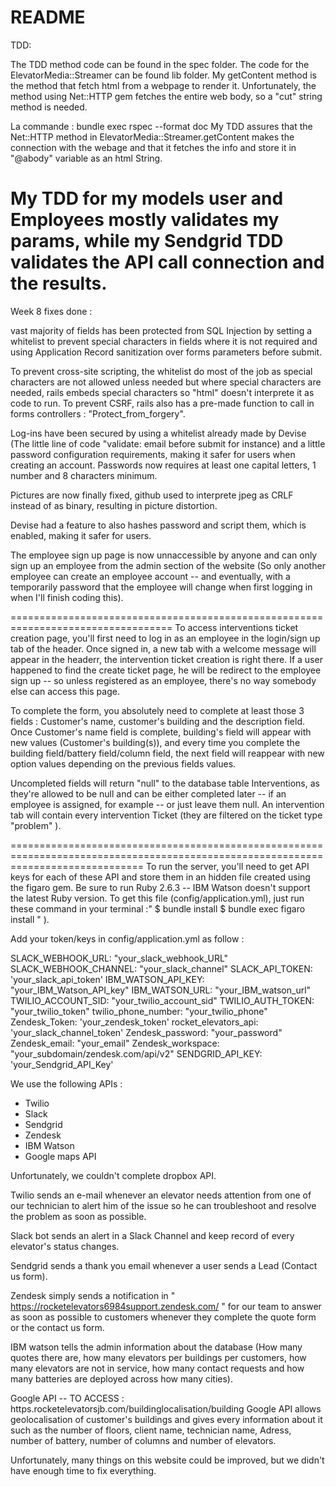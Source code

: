 # README
TDD: 

The TDD method code can be found in the spec folder. The code for the ElevatorMedia::Streamer can be found lib folder.
My getContent method is the method that fetch html from a webpage to render it. Unfortunately, the method using Net::HTTP gem fetches the entire web body, so a "cut" string method is needed. 

La commande :  bundle exec rspec --format doc 
My TDD assures that the Net::HTTP method in ElevatorMedia::Streamer.getContent makes the connection with the webage and that it fetches the info and store it in "@abody" variable as an html String. 

My TDD for my models user and Employees mostly validates my params, while my Sendgrid TDD validates the API call connection and the results. 
==================================================================================================================================
Week 8 fixes done :

vast majority of fields has been protected from SQL Injection by setting a whitelist to prevent special characters in fields where it is not required and using Application Record sanitization over forms parameters before submit. 

To prevent cross-site scripting, the whitelist do most of the job as special characters are not allowed unless needed but where special characters are needed, rails embeds special characters so "html" doesn't interprete it as code to run.
To prevent CSRF, rails also has a pre-made function to call in forms controllers : "Protect_from_forgery".  

Log-ins have been secured by using a whitelist already made by Devise (The little line of code "validate: email before submit for instance) and a little password configuration requirements, making it safer for users when creating an account.
Passwords now requires at least one capital letters, 1 number and 8 characters minimum.

Pictures are now finally fixed, github used to interprete jpeg as CRLF instead of as binary, resulting in picture distortion. 

Devise had a feature to also hashes password and script them, which is enabled, making it safer for users.

The employee sign up page is now unnaccessible by anyone and can only sign up an employee from the admin section of the website (So only another employee can create an employee account -- and eventually, with a temporarily password that the employee will change when first logging in when I'll finish coding this). 

==================================================================================
To access interventions ticket creation page, you'll first need to log in as an employee in the login/sign up tab of the header.
Once signed in, a new tab with a welcome message will appear in the headerr, the intervention ticket creation is right there. If a user happened to find the create ticket page, he will be redirect to the employee sign up -- so unless registered as an employee, there's no way somebody else can access this page. 

To complete the form, you absolutely need to complete at least those 3 fields : Customer's name, customer's building and the description field. 
Once Customer's name field is complete, building's field will appear with new values (Customer's building(s)), and every time you complete the building field/battery field/column field, the next field will reappear with new option values depending on the previous fields values. 

Uncompleted fields will return "null" to the database table Interventions, as they're allowed to be null and can be either completed later -- if an employee is assigned, for example -- or just leave them null.
An intervention tab will contain every intervention Ticket (they are filtered on the ticket type "problem" ).


===================================================================================================================================
To run the server, you'll need to get API keys for each of these API and store them in an hidden file created using the figaro gem. 
Be sure to run Ruby 2.6.3 -- IBM Watson doesn't support the latest Ruby version.
To get this file (config/application.yml), just run these command in your terminal :"
 $ bundle install
 $ bundle exec figaro install " ). 
 
Add your token/keys in config/application.yml as follow :

  SLACK_WEBHOOK_URL: "your_slack_webhook_URL"
  SLACK_WEBHOOK_CHANNEL: "your_slack_channel"
  SLACK_API_TOKEN: 'your_slack_api_token'
  IBM_WATSON_API_KEY: "your_IBM_Watson_API_key"
  IBM_WATSON_URL: "your_IBM_watson_url"
  TWILIO_ACCOUNT_SID: "your_twilio_account_sid"
  TWILIO_AUTH_TOKEN:  "your_twilio_token"
  twilio_phone_number: "your_twilio_phone"
  Zendesk_Token: 'your_zendesk_token'
  rocket_elevators_api: 'your_slack_channel_token'
  Zendesk_password: "your_password"
  Zendesk_email: "your_email"
  Zendesk_workspace: "your_subdomain/zendesk.com/api/v2"
  SENDGRID_API_KEY: 'your_Sendgrid_API_Key'

We use the following APIs :
 - Twilio
 - Slack
 - Sendgrid
 - Zendesk
 - IBM Watson
 - Google maps API

Unfortunately, we couldn't complete dropbox API.

  Twilio sends an e-mail whenever an elevator needs attention from one of our technician to alert him of the issue so he can troubleshoot and resolve the problem as soon as possible.

   Slack bot sends an alert in a Slack Channel and keep record of every elevator's status changes.

  Sendgrid sends a thank you email whenever a user sends a Lead (Contact us form).

  Zendesk simply sends a notification in " https://rocketelevators6984support.zendesk.com/ " for our team to answer as soon as possible to customers whenever they complete the quote form or the contact us form.

  IBM watson tells the admin information about the database (How many quotes there are, how many elevators per buildings per customers, 
how many elevators are not in service, how many contact requests and how many batteries are deployed across how many cities).

  Google API -- TO ACCESS : https.rocketelevatorsjb.com/buildinglocalisation/building
  Google API allows geolocalisation of customer's buildings and gives every information about it such as the number of floors,  client name, technician name, Adress, number of battery, number of columns and number of elevators.



Unfortunately, many things on this website could be improved, but we didn't have enough time to fix everything.
